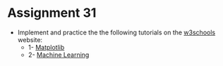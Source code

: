 # Assignment 31
- Implement and practice the the following tutorials on the [w3schools](https://www.w3schools.com/) website:
  - 1- [Matplotlib](https://www.w3schools.com/python/matplotlib_intro.asp)
  - 2- [Machine Learning](https://www.w3schools.com/python/python_ml_getting_started.asp)
